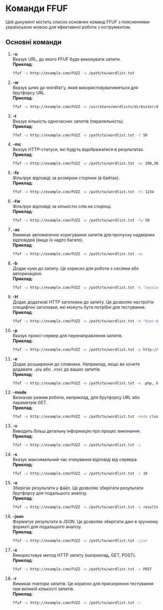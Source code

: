
# Команди FFUF

Цей документ містить список основних команд FFUF з поясненнями українською мовою для ефективної роботи з інструментом.

## Основні команди

1. **-u**  
   Вказує URL, до якого FFUF буде виконувати запити.  
   **Приклад**:  
   ```bash
   ffuf -u http://example.com/FUZZ -w /path/to/wordlist.txt
   ```

2. **-w**  
   Вказує шлях до wordlist'у, який використовуватиметься для брутфорсу URL.  
   **Приклад**:  
   ```bash
   ffuf -u http://example.com/FUZZ -w /usr/share/wordlists/dirbuster/directory-list-2.3-medium.txt
   ```

3. **-t**  
   Вказує кількість одночасних запитів (паралельність).  
   **Приклад**:  
   ```bash
   ffuf -u http://example.com/FUZZ -w /path/to/wordlist.txt -t 50
   ```

4. **-mc**  
   Вказує HTTP-статуси, які будуть відображатися в результатах.  
   **Приклад**:  
   ```bash
   ffuf -u http://example.com/FUZZ -w /path/to/wordlist.txt -mc 200,301
   ```

5. **-fs**  
   Фільтрує відповіді за розміром сторінки (в байтах).  
   **Приклад**:  
   ```bash
   ffuf -u http://example.com/FUZZ -w /path/to/wordlist.txt -fs 1234
   ```

6. **-fw**  
   Фільтрує відповіді за кількістю слів на сторінці.  
   **Приклад**:  
   ```bash
   ffuf -u http://example.com/FUZZ -w /path/to/wordlist.txt -fw 50
   ```

7. **-ac**  
   Вимикає автоматичне коригування запитів для пропуску надмірних відповідей (якщо їх надто багато).  
   **Приклад**:  
   ```bash
   ffuf -u http://example.com/FUZZ -w /path/to/wordlist.txt -ac
   ```

8. **-b**  
   Додає куки до запиту. Це корисно для роботи з сесіями або авторизацією.  
   **Приклад**:  
   ```bash
   ffuf -u http://example.com/FUZZ -w /path/to/wordlist.txt -b "sessionid=xyz"
   ```

9. **-H**  
   Додає додаткові HTTP заголовки до запиту. Це дозволяє настроїти специфічні заголовки, які можуть бути потрібні для тестування.  
   **Приклад**:  
   ```bash
   ffuf -u http://example.com/FUZZ -w /path/to/wordlist.txt -H "User-Agent: Mozilla/5.0"
   ```

10. **-p**  
    Вказує проксі-сервер для перенаправлення запитів.  
    **Приклад**:  
    ```bash
    ffuf -u http://example.com/FUZZ -w /path/to/wordlist.txt -p http://localhost:8080
    ```

11. **-e**  
    Додає розширення до словника. Наприклад, якщо ви хочете додавати `.php` або `.html` до ваших запитів.  
    **Приклад**:  
    ```bash
    ffuf -u http://example.com/FUZZ -w /path/to/wordlist.txt -e .php,.html
    ```

12. **-mode**  
    Визначає режим роботи, наприклад, для брутфорсу URL або параметрів GET.  
    **Приклад**:  
    ```bash
    ffuf -u http://example.com/FUZZ -w /path/to/wordlist.txt -mode cluster
    ```

13. **-v**  
    Виводить більш детальну інформацію про процес виконання.  
    **Приклад**:  
    ```bash
    ffuf -u http://example.com/FUZZ -w /path/to/wordlist.txt -v
    ```

14. **-s**  
    Вказує максимальний час очікування відповіді від сервера.  
    **Приклад**:  
    ```bash
    ffuf -u http://example.com/FUZZ -w /path/to/wordlist.txt -s 10
    ```

15. **-o**  
    Зберігає результати у файл. Це дозволяє зберігати результати брутфорсу для подальшого аналізу.  
    **Приклад**:  
    ```bash
    ffuf -u http://example.com/FUZZ -w /path/to/wordlist.txt -o results.json
    ```

16. **-json**  
    Форматує результати в JSON. Це дозволяє зберігати дані в зручному форматі для подальшого аналізу.  
    **Приклад**:  
    ```bash
    ffuf -u http://example.com/FUZZ -w /path/to/wordlist.txt -json
    ```

17. **-x**  
    Використовує метод HTTP запиту (наприклад, GET, POST).  
    **Приклад**:  
    ```bash
    ffuf -u http://example.com/FUZZ -w /path/to/wordlist.txt -x POST
    ```

18. **-r**  
    Вимикає повтори запитів. Це корисно для прискорення тестування при великій кількості запитів.  
    **Приклад**:  
    ```bash
    ffuf -u http://example.com/FUZZ -w /path/to/wordlist.txt -r
    ```

